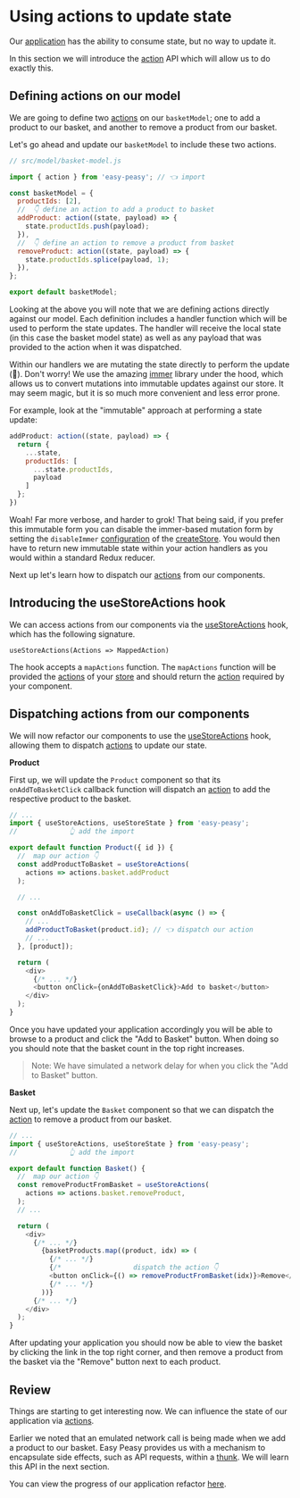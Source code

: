 # Using actions to update state

Our [application](https://codesandbox.io/s/easy-peasy-tutorial-component-state-28cjm) has the ability to consume state, but no way to update it.

In this section we will introduce the [action](/docs/api/action) API which will allow us to do exactly this.

## Defining actions on our model

We are going to define two [actions](/docs/api/action) on our `basketModel`; one to add a product to our basket, and another to remove a product from our basket. 

Let's go ahead and update our `basketModel` to include these two actions.

```javascript
// src/model/basket-model.js

import { action } from 'easy-peasy'; // 👈 import

const basketModel = {
  productIds: [2],
  //  👇 define an action to add a product to basket
  addProduct: action((state, payload) => {
    state.productIds.push(payload);
  }),
  //  👇 define an action to remove a product from basket
  removeProduct: action((state, payload) => {
    state.productIds.splice(payload, 1);
  }),
};

export default basketModel;
```

Looking at the above you will note that we are defining actions directly against our model. Each definition includes a handler function which will be used to perform the state updates. The handler will receive the local state (in this case the basket model state) as well as any payload that was provided to the action when it was dispatched.

Within our handlers we are mutating the state directly to perform the update (🙈). Don't worry! We use the amazing [immer](https://github.com/immerjs/immer) library under the hood, which allows us to convert mutations into immutable updates against our store. It may seem magic, but it is so much more convenient and less error prone.

For example, look at the "immutable" approach at performing a state update:

```javascript
addProduct: action((state, payload) => {
  return {
    ...state,
    productIds: [
      ...state.productIds,
      payload
    ]
  };
})
```

Woah! Far more verbose, and harder to grok! That being said, if you prefer this immutable form you can disable the immer-based mutation form by setting the `disableImmer` [configuration](/docs/api/store-config) of the [createStore](/docs/api/create-store). You would then have to return new immutable state within your action handlers as you would within a standard Redux reducer.

Next up let's learn how to dispatch our [actions](/docs/api/action) from our components.

## Introducing the useStoreActions hook

We can access actions from our components via the [useStoreActions](/docs/api/use-store-actions) hook, which has the following signature.

```
useStoreActions(Actions => MappedAction)
```

The hook accepts a `mapActions` function. The `mapActions` function will be provided the [actions](/docs/api/action) of your [store](/docs/api/store) and should return the [action](/docs/api/action) required by your component.

## Dispatching actions from our components

We will now refactor our components to use the [useStoreActions](/docs/api/use-store-actions) hook, allowing them to dispatch [actions](/docs/api/action) to update our state.

**Product**

First up, we will update the `Product` component so that its `onAddToBasketClick` callback function will dispatch an [action](/docs/api/action) to add the respective product to the basket.

```javascript
// ...
import { useStoreActions, useStoreState } from 'easy-peasy';
//             👆 add the import

export default function Product({ id }) {
  //  map our action 👇
  const addProductToBasket = useStoreActions(
    actions => actions.basket.addProduct
  );

  // ...

  const onAddToBasketClick = useCallback(async () => {
    // ...
    addProductToBasket(product.id); // 👈 dispatch our action
    // ...
  }, [product]);

  return (
    <div>
      {/* ... */}
      <button onClick={onAddToBasketClick}>Add to basket</button>
    </div>
  );
}
```

Once you have updated your application accordingly you will be able to browse to a product and click the "Add to Basket" button. When doing so you should note that the basket count in the top right increases.

> Note: We have simulated a network delay for when you click the "Add to Basket" button.

**Basket**

Next up, let's update the `Basket` component so that we can dispatch the [action](/docs/api/action) to remove a product from our basket.

```javascript
// ...
import { useStoreActions, useStoreState } from 'easy-peasy';
//             👆 add the import

export default function Basket() {
  //  map our action 👇
  const removeProductFromBasket = useStoreActions(
    actions => actions.basket.removeProduct,
  );
  // ...

  return (
    <div>
      {/* ... */}
        {basketProducts.map((product, idx) => (
          {/* ... */}
          {/*                  dispatch the action 👇                      */}
          <button onClick={() => removeProductFromBasket(idx)}>Remove</button>
          {/* ... */}
        ))}
      {/* ... */}
    </div>
  );
}
```

After updating your application you should now be able to view the basket by clicking the link in the top right corner, and then remove a product from the basket via the "Remove" button next to each product.

## Review

Things are starting to get interesting now. We can influence the state of our application via [actions](/docs/api/action).

Earlier we noted that an emulated network call is being made when we add a product to our basket. Easy Peasy provides us with a mechanism to encapsulate side effects, such as API requests, within a [thunk](/docs/api/thunk). We will learn this API in the next section.

You can view the progress of our application refactor [here](https://codesandbox.io/s/easy-peasy-tutorial-actions-1e62s).

